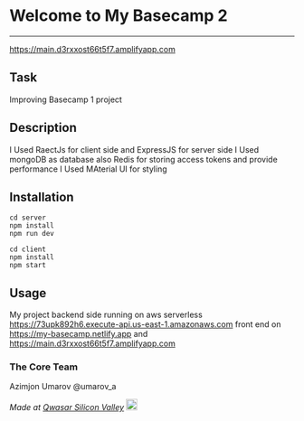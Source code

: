 # Welcome to My Basecamp 2
***
https://main.d3rxxost66t5f7.amplifyapp.com

## Task
Improving Basecamp 1 project

## Description
I Used RaectJs for client side and ExpressJS for server side
I Used mongoDB as database also Redis for storing access tokens and provide performance
I Used MAterial UI for styling


## Installation
````
cd server
npm install
npm run dev
````
````
cd client
npm install
npm start
````


## Usage
My project backend side running on aws serverless
https://73upk892h6.execute-api.us-east-1.amazonaws.com
front end on https://my-basecamp.netlify.app
and https://main.d3rxxost66t5f7.amplifyapp.com



### The Core Team
Azimjon Umarov @umarov_a

<span><i>Made at <a href='https://qwasar.io'>Qwasar Silicon Valley</a></i></span>
<span><img alt='Qwasar Silicon Valley Logo' src='https://storage.googleapis.com/qwasar-public/qwasar-logo_50x50.png' width='20px'></span>
